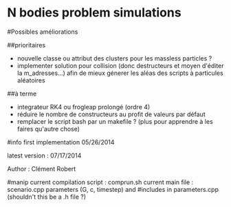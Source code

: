 N bodies problem simulations
============================

#Possibles améliorations

##prioritaires

- nouvelle classe ou attribut des clusters pour les massless particles ?
- implementer solution pour collision (donc destructeurs et moyen d'éditer la m_adresses...) afin de mieux génerer les aléas des scripts à particules aléatoires

##à terme

* integrateur RK4 ou frogleap prolongé (ordre 4)
* réduire le nombre de constructeurs au profit de valeurs par défaut
* remplacer le script bash par un makefile ? (plus pour apprendre à les faires qu'autre chose)


#info
first implementation 05/26/2014

latest version : 07/17/2014

Author : Clément Robert

#manip
current compilation script : comprun.sh
current main file : scenario.cpp
parameters (G, c, timestep) and #includes in parameters.cpp (shouldn't this be a .h file ?)

